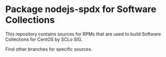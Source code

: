 # Package nodejs-spdx for Software Collections

This repository contains sources for RPMs that are used
to build Software Collections for CentOS by SCLo SIG.

Find other branches for specific sources.
